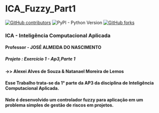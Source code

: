 # ICA_Fuzzy_Part1
[![GitHub contributors](https://img.shields.io/github/contributors/AlexeiAS/AulasVC?color=green)](https://github.com/AlexeiAS/AulasVC/graphs/contributors)
![PyPI - Python Version](https://img.shields.io/pypi/pyversions/Django?color=green)
[![GitHub forks](https://img.shields.io/github/forks/AlexeiAS/AulasVC?logoColor=green&style=social)](https://github.com/AlexeiAS/AulasVC/network/members)


### ICA - Inteligência Computacional Aplicada
#### Professor - JOSÉ ALMEIDA DO NASCIMENTO
##### Projeto : Exercício 1 - Ap3,Parte 1
#### ->>  Alexei Alves de Souza & Natanael Moreira de Lemos

#### Esse Trabalho trata-se da 1° parte da AP3 da disciplina de Inteligência Computacional Aplicada.
#### Nele é desenvolvido um controlador fuzzy para aplicação em um problema simples de gestão de riscos em projetos.

